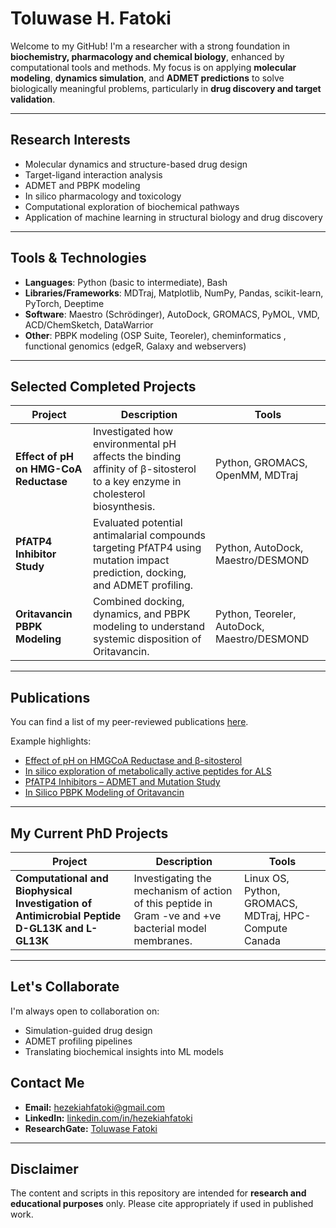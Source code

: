 # Toluwase H. Fatoki

Welcome to my GitHub! I'm a researcher with a strong foundation in **biochemistry, pharmacology and chemical biology**, enhanced by computational tools and methods. My focus is on applying **molecular modeling**, **dynamics simulation**, and **ADMET predictions** to solve biologically meaningful problems, particularly in **drug discovery and target validation**.

---

## Research Interests

- Molecular dynamics and structure-based drug design  
- Target-ligand interaction analysis  
- ADMET and PBPK modeling  
- In silico pharmacology and toxicology  
- Computational exploration of biochemical pathways  
- Application of machine learning in structural biology and drug discovery  

---

## Tools & Technologies

- **Languages**: Python (basic to intermediate), Bash  
- **Libraries/Frameworks**: MDTraj, Matplotlib, NumPy, Pandas, scikit-learn, PyTorch, Deeptime  
- **Software**: Maestro (Schrödinger), AutoDock, GROMACS, PyMOL, VMD, ACD/ChemSketch, DataWarrior  
- **Other**: PBPK modeling (OSP Suite, Teoreler), cheminformatics , functional genomics (edgeR, Galaxy and webservers)

---

## Selected Completed Projects

| Project | Description | Tools |
|--------|-------------|-------|
| **Effect of pH on HMG-CoA Reductase** | Investigated how environmental pH affects the binding affinity of β-sitosterol to a key enzyme in cholesterol biosynthesis. | Python, GROMACS, OpenMM, MDTraj |
| **PfATP4 Inhibitor Study** | Evaluated potential antimalarial compounds targeting PfATP4 using mutation impact prediction, docking, and ADMET profiling. | Python, AutoDock, Maestro/DESMOND |
| **Oritavancin PBPK Modeling** | Combined docking, dynamics, and PBPK modeling to understand systemic disposition of Oritavancin. | Python, Teoreler, AutoDock, Maestro/DESMOND |

---

## Publications

You can find a list of my peer-reviewed publications [here](https://scholar.google.com/citations?user=ME8dLiAAAAAJ&hl=en).

Example highlights:
- [Effect of pH on HMGCoA Reductase and β-sitosterol](https://doi.org/10.1080/07391102.2022.2067240)
- [In silico exploration of metabolically active peptides for ALS](https://doi.org/10.3390/ijms24065828) 
- [PfATP4 Inhibitors – ADMET and Mutation Study](https://doi.org/10.1080/07391102.2025.2516757)  
- [In Silico PBPK Modeling of Oritavancin](https://doi.org/10.1186/s40360-024-00804-z)

---

## My Current PhD Projects

| Project | Description | Tools |
|--------|-------------|-------|
| **Computational and Biophysical Investigation of Antimicrobial Peptide D-GL13K and L-GL13K** | Investigating the mechanism of action of this peptide in Gram -ve and +ve bacterial model membranes. | Linux OS, Python, GROMACS, MDTraj, HPC- Compute Canada |

---

## Let's Collaborate

I'm always open to collaboration on:
- Simulation-guided drug design  
- ADMET profiling pipelines  
- Translating biochemical insights into ML models  

## Contact Me

- **Email:** [hezekiahfatoki@gmail.com](mailto:hezekiahfatoki@gmail.com)  
- **LinkedIn:** [linkedin.com/in/hezekiahfatoki](https://www.linkedin.com/in/hezekiahfatoki)  
- **ResearchGate:** [Toluwase Fatoki](https://www.researchgate.net/profile/Toluwase-Fatoki)

---

## Disclaimer

The content and scripts in this repository are intended for **research and educational purposes** only. Please cite appropriately if used in published work.

